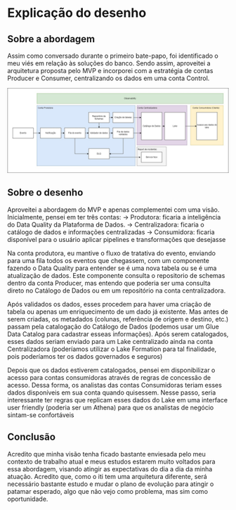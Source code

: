 # Explicação do desenho
## Sobre a abordagem
Assim como conversado durante  o primeiro bate-papo, foi identificado o meu viés em relação às soluções do banco. Sendo assim, aproveitei a arquitetura proposta pelo MVP e incorporei com a estratégia de contas Producer e Consumer, centralizando os dados em uma conta Control.

![Figura 1](desenho_conceitual.jpg)

## Sobre o desenho
Aproveitei a abordagem do MVP e apenas complementei com uma visão. Inicialmente, pensei em ter três contas:
    -> Produtora: ficaria a inteligência do Data Quality da Plataforma de Dados.
    -> Centralizadora: ficaria o catálogo de dados e informações centralizadas
    -> Consumidora: ficaria disponível para o usuário aplicar pipelines e transformações que desejasse

Na conta produtora, eu mantive o fluxo de tratativa do evento, enviando para uma fila todos os eventos que chegassem, com um componente fazendo o Data Quality para entender se é uma nova tabela ou se é uma atualização de dados. Este componente consulta o repositorio de schemas dentro da conta Producer, mas entendo que poderia ser uma consulta direto no Catálogo de Dados ou em um repositório na conta centralizadora. 

Após validados os dados, esses procedem para haver uma criação de tabela ou apenas um enriquecimento de um dado já existente. Mas antes de serem criadas, os metadados (colunas, referência de origem e destino, etc.) passam pela catalogação do Catálogo de Dados (podemos usar um Glue Data Catalog para cadastrar esseas informações). Após serem catalogados, esses dados seriam enviado para um Lake centralizado ainda na conta Centralizadora (poderíamos utilizar o Lake Formation para tal finalidade, pois poderíamos ter os dados governados e seguros)

Depois que os dados estiverem catalogados, pensei em disponibilizar o acesso para contas consumidoras através de regras de concessão de acesso. Dessa forma, os analistas das contas Consumidoras teriam esses dados disponíveis em sua conta quando quisessem. Nesse passo, seria interessante ter regras que replicam esses dados do Lake em uma interface user friendly (poderia ser um Athena) para que os analistas de negócio sintam-se confortáveis

## Conclusão
Acredito que minha visão tenha ficado bastante enviesada pelo meu contexto de trabalho atual e meus estudos estarem muito voltados para essa abordagem, visando atingir as expectativas do dia a dia da minha atuação. Acredito que, como o iti tem uma arquitetura diferente, será necessário bastante estudo e mudar o plano de evolução para atingir o patamar esperado, algo que não vejo como problema, mas sim como oportunidade.